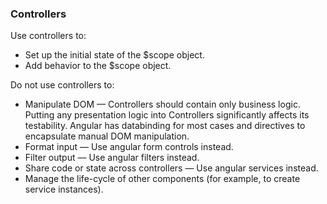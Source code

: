 ### Controllers
Use controllers to:
* Set up the initial state of the $scope object.
* Add behavior to the $scope object.

Do not use controllers to:
* Manipulate DOM — Controllers should contain only business logic. Putting any presentation logic into Controllers significantly affects its testability. Angular has databinding for most cases and directives to encapsulate manual DOM manipulation.
* Format input — Use angular form controls instead.
* Filter output — Use angular filters instead.
* Share code or state across controllers — Use angular services instead.
* Manage the life-cycle of other components (for example, to create service instances).
